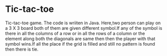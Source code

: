 # Tic-tac-toe
Tic-tac-toe game.
The code is wriiten in Java.
Here,two person can play on a 3 X 3 board both of them are given different symbol.If any of the symbol is there in all the columns of a row or in all the rows of a column or the element along both the diagonals are same then then the player with that symbol wins.If all the place if the grid is filled and still no pattern is found then there is tie.
